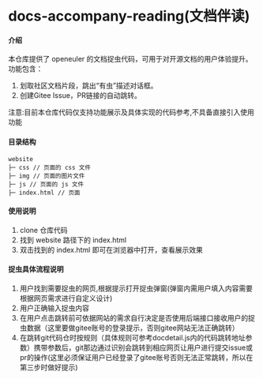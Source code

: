 # docs-accompany-reading(文档伴读)

#### 介绍

本仓库提供了 openeuler 的文档捉虫代码，可用于对开源文档的用户体验提升。
功能包含：
1. 划取社区文档片段，跳出“有虫”描述对话框。
2. 创建Gitee Issue，PR链接的自动跳转。

注意:目前本仓库代码仅支持功能展示及具体实现的代码参考,不具备直接引入使用功能
#### 目录结构
```
website
├─ css // 页面的 css 文件
├─ img // 页面的图片文件
├─ js // 页面的 js 文件
├─ index.html // 页面
```

#### 使用说明

1.  clone 仓库代码
2.  找到 website 路径下的 index.html
3.  双击找到的 index.html 即可在浏览器中打开，查看展示效果

#### 捉虫具体流程说明

1. 用户找到需要捉虫的网页,根据提示打开捉虫弹窗(弹窗内需用户填入内容需要根据网页需求进行自定义设计)
2. 用户正确输入捉虫内容
3. 在用户点击跳转前可依据网站的需求自行决定是否使用后端接口接收用户的捉虫数据（这里要做gitee账号的登录提示，否则gitee网站无法正确跳转）
4. 在跳转git代码仓时按规则（具体规则可参考docdetail.js内的代码跳转地址参数）携带参数后，git那边通过识别会跳转到相应网页让用户进行提交issue或pr的操作(这里必须保证用户已经登录了gitee账号否则无法正常跳转，所以在第三步时做好提示)

